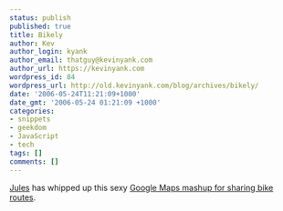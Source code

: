 ```yaml
---
status: publish
published: true
title: Bikely
author: Kev
author_login: kyank
author_email: thatguy@kevinyank.com
author_url: https://kevinyank.com
wordpress_id: 84
wordpress_url: http://old.kevinyank.com/blog/archives/bikely/
date: '2006-05-24T11:21:09+1000'
date_gmt: '2006-05-24 01:21:09 +1000'
categories:
- snippets
- geekdom
- JavaScript
- tech
tags: []
comments: []
---
```

<p><a href="http://jules.com.au/blog/">Jules</a> has whipped up this sexy <a href="http://www.bikely.com/">Google Maps mashup for sharing bike routes</a>.</p>
